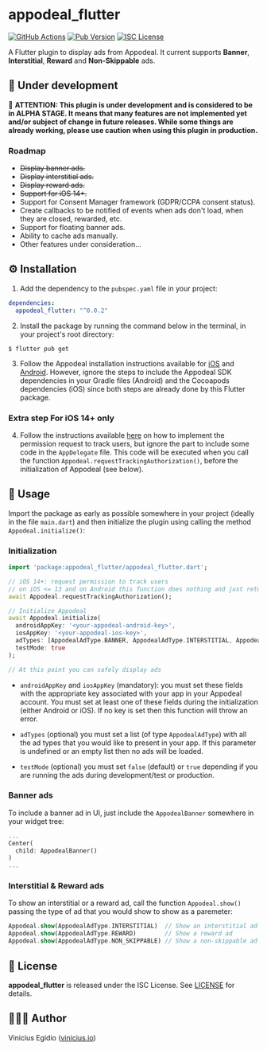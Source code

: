 # appodeal_flutter

[![GitHub Actions](https://img.shields.io/github/workflow/status/vegidio-flutter/appodeal/test?label=tests)](https://github.com/vegidio-flutter/appodeal/actions)
[![Pub Version](https://img.shields.io/pub/v/appodeal_flutter)](https://pub.dev/packages/appodeal_flutter)
[![ISC License](https://img.shields.io/npm/l/vimdb?color=important)](LICENSE)

A Flutter plugin to display ads from Appodeal. It current supports __Banner__, __Interstitial__, __Reward__ and __Non-Skippable__ ads.

## 🚧 Under development

🔴 **ATTENTION: This plugin is under development and is considered to be in ALPHA STAGE. It means that many features are not implemented yet and/or subject of change in future releases. While some things are already working, please use caution when using this plugin in production.**

### Roadmap

- ~~Display banner ads.~~
- ~~Display interstitial ads.~~
- ~~Display reward ads.~~
- ~~Support for iOS 14+.~~
- Support for Consent Manager framework (GDPR/CCPA consent status).
- Create callbacks to be notified of events when ads don't load, when they are closed, rewarded, etc.
- Support for floating banner ads.
- Ability to cache ads manually.
- Other features under consideration...

## ⚙️ Installation

1. Add the dependency to the `pubspec.yaml` file in your project:

```yaml
dependencies:
  appodeal_flutter: "^0.0.2"
```

2. Install the package by running the command below in the terminal, in your project's root directory:

```
$ flutter pub get
```

3. Follow the Appodeal installation instructions available for [iOS](https://wiki.appodeal.com/en/ios/2-7-3-beta-ios-sdk-integration-guide) and [Android](https://wiki.appodeal.com/en/android/2-7-3-beta-android-sdk-integration-guide). However, ignore the steps to include the Appodeal SDK dependencies in your Gradle files (Android) and the Cocoapods dependencies (iOS) since both steps are already done by this Flutter package.

### Extra step For iOS 14+ only

4. Follow the instructions available [here](https://wiki.appodeal.com/en/ios/2-7-3-beta-ios-sdk-integration-guide/ios-14+-support) on how to implement the permission request to track users, but ignore the part to include some code in the `AppDelegate` file. This code will be executed when you call the function `Appodeal.requestTrackingAuthorization()`, before the initialization of Appodeal (see below).

## 📱 Usage

Import the package as early as possible somewhere in your project (ideally in the file `main.dart`) and then initialize the plugin using calling the method `Appodeal.initialize()`:

### Initialization

```dart
import 'package:appodeal_flutter/appodeal_flutter.dart';

// iOS 14+: request permission to track users
// on iOS <= 13 and on Android this function does nothing and just returns true
await Appodeal.requestTrackingAuthorization();

// Initialize Appodeal
await Appodeal.initialize(
  androidAppKey: '<your-appodeal-android-key>',
  iosAppKey: '<your-appodeal-ios-key>',
  adTypes: [AppodealAdType.BANNER, AppodealAdType.INTERSTITIAL, AppodealAdType.REWARD],
  testMode: true
);

// At this point you can safely display ads
```

* `androidAppKey` and `iosAppKey` (mandatory): you must set these fields with the appropriate key associated with your app in your Appodeal account. You must set at least one of these fields during the initialization (either Android or iOS). If no key is set then this function will throw an error.

* `adTypes` (optional) you must set a list (of type `AppodealAdType`) with all the ad types that you would like to present in your app. If this parameter is undefined or an empty list then no ads will be loaded.

* `testMode` (optional) you must set `false` (default) or `true` depending if you are running the ads during development/test or production.

### Banner ads

To include a banner ad in UI, just include the `AppodealBanner` somewhere in your widget tree:

```dart
...
Center(
  child: AppodealBanner()
)
...
```

### Interstitial & Reward ads

To show an interstitial or a reward ad, call the function `Appodeal.show()` passing the type of ad that you would show to show as a paremeter:

```dart
Appodeal.show(AppodealAdType.INTERSTITIAL)  // Show an interstitial ad
Appodeal.show(AppodealAdType.REWARD)        // Show a reward ad
Appodeal.show(AppodealAdType.NON_SKIPPABLE) // Show a non-skippable ad
```

## 📝 License

**appodeal_flutter** is released under the ISC License. See [LICENSE](LICENSE) for details.

## 👨🏾‍💻 Author

Vinicius Egidio ([vinicius.io](http://vinicius.io))
